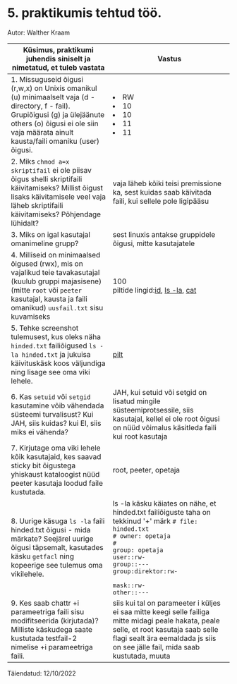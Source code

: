 # 5. praktikumis tehtud töö.

Autor: Walther Kraam

|Küsimus, praktikumi juhendis siniselt ja nimetatud, et tuleb vastata|Vastus|
|---|---|
|1. Missuguseid õigusi (r,w,x) on Unixis omanikul (u) minimaalselt vaja (d - directory, f - fail). Grupiõigusi (g) ja ülejäänute others (o) õigusi ei ole siin vaja määrata ainult kausta/faili omaniku (user) õigusi.|<li>RW<li>10<li>10<li>11<li>11|
|2. Miks <code>chmod a=x skriptifail</code> ei ole piisav õigus shelli skriptifaili käivitamiseks? Millist õigust lisaks käivitamisele veel vaja läheb skriptifaili käivitamiseks? Põhjendage lühidalt?|vaja läheb kõiki teisi premissione ka, sest kuidas saab käivitada faili, kui sellele pole ligipääsu|
|3. Miks on igal kasutajal omanimeline grupp?|sest linuxis antakse gruppidele õigusi, mitte kasutajatele|
|4. Milliseid on minimaalsed õigused (rwx), mis on vajalikud teie tavakasutajal (kuulub gruppi majasisene) (mitte <code>root</code> või <code>peeter</code> kasutajal, kausta ja faili omanikud) <code>uusfail.txt</code> sisu kuvamiseks|100<br>piltide lingid:[id](https://github.com/wkraam/OPSysteemid/blob/main/Praktikumite%20failid/Praktikum5/id.png), [ls -la](https://github.com/wkraam/OPSysteemid/blob/main/Praktikumite%20failid/Praktikum5/ls-la.png), [cat](https://github.com/wkraam/OPSysteemid/blob/main/Praktikumite%20failid/Praktikum5/cat.png)|
|5. Tehke screenshot tulemusest, kus oleks näha <code>hinded.txt</code> failiõigused <code>ls -la hinded.txt</code> ja jukuisa käivituskäsk koos väljundiga ning lisage see oma viki lehele.|[pilt](https://github.com/wkraam/OPSysteemid/blob/f4e9647bfe6b1efcaea8b2ce18deaf95dd9aac9b/Praktikumite%20failid/Praktikum5/Screenshot%20from%202022-10-12%2017-03-56.png)|
|6. Kas <code>setuid</code> või <code>setgid</code> kasutamine võib vähendada süsteemi turvalisust? Kui JAH, siis kuidas? kui EI, siis miks ei vähenda?|JAH, kui setuid või setgid on lisatud mingile süsteemiprotsessile, siis kasutajal, kellel ei ole root õigusi on nüüd võimalus käsitleda faili kui root kasutaja|
|7. Kirjutage oma viki lehele kõik kasutajaid, kes saavad sticky bit õigustega yhiskaust kataloogist nüüd peeter kasutaja loodud faile kustutada.|root, peeter, opetaja|
|8. Uurige käsuga <code>ls -la</code> faili hinded.txt õigusi - mida märkate? Seejärel uurige õigusi täpsemalt, kasutades käsku <code>getfacl</code> ning kopeerige see tulemus oma vikilehele.| ls -la käsku käiates on nähe, et hinded.txt failiõiguste taha on tekkinud '+' märk <code># file: hinded.txt <br># owner: opetaja <br># group: opetaja <br>user::rw- <br>group::--- <br>group:direktor:rw- <br>mask::rw- <br>other::--- </code>|
|9. Kes saab chattr +i parameetriga faili sisu modifitseerida (kirjutada)? Milliste käskudega saate kustutada testfail-2 nimelise +i parameetriga faili.|siis kui tal on parameeter i küljes ei saa mitte keegi selle failiga mitte midagi peale hakata, peale selle, et root kasutaja saab selle flagi sealt ära eemaldada js siis on see jälle fail, mida saab kustutada, muuta|

Täiendatud: 12/10/2022
